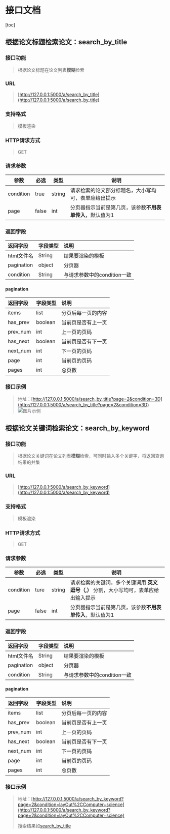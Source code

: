 # 接口文档

[toc]

## 根据论文标题检索论文：search_by_title
### 接口功能
> 根据论文标题在论文列表**模糊**检索

### URL
> [http://127.0.0.1:5000/a/search_by_title](http://127.0.0.1:5000/a/search_by_title)

### 支持格式
> 模板渲染

### HTTP请求方式
> GET

### 请求参数
|参数|必选|类型|说明|
|-----  |-------|-----|----- |
|condition   |true    |string|请求检索的论文部分标题名，大小写均可，表单应给出提示
|page   |false    |int|分页器指示当前是第几页，该参数**不用表单传入**，默认值为1

### 返回字段
|返回字段|字段类型|说明                              |
|:-----   |:------|:-----------------------------   |
|html文件名   |String    |结果要渲染的模板 |
|pagination   |object    | 分页器 |
|condition   |String    |与请求参数中的condition一致 |
#### pagination
|返回字段|字段类型|说明                              |
|:-----   |:------|:-----------------------------   |
|items  |list |分页后每一页的内容                      |
|has_prev |boolean |当前页是否有上一页                       |
|prev_num |int |上一页的页码                    |
|has_next |boolean |当前页是否有下一页                 |
|next_num |int |下一页的页码                     |
|page |int |当前页的页码                       |
|pages |int |总页数                       |

### 接口示例
<span id="search_by_title"></span>
> 地址：[http://127.0.0.1:5000/a/search_by_title?page=2&condition=3D](http://127.0.0.1:5000/a/search_by_title?page=2&condition=3D)
![图片示例](https://images.cnblogs.com/cnblogs_com/blogs/664343/galleries/1953060/o_210326120257example.PNG)

## 根据论文关键词检索论文：search_by_keyword
### 接口功能
> 根据论文关键词在论文列表**模糊**检索，可同时输入多个关键字，将返回查询结果的并集

### URL
> [http://127.0.0.1:5000/a/search_by_keyword](http://127.0.0.1:5000/a/search_by_keyword)

### 支持格式
> 模板渲染

### HTTP请求方式
> GET

### 请求参数
|参数|必选|类型|说明|
|-----  |-------|-----|----- |
|condition   |ture    |string|请求检索的关键词，多个关键词用 **英文逗号（,）** 分割，大小写均可，表单应给出输入提示
|page   |false    |int|分页器指示当前是第几页，该参数**不用表单传入**，默认值为1

### 返回字段
|返回字段|字段类型|说明                              |
|:-----   |:------|:-----------------------------   |
|html文件名   |String    |结果要渲染的模板 |
|pagination   |object    | 分页器 |
|condition   |String    |与请求参数中的condition一致 |
#### pagination
|返回字段|字段类型|说明                              |
|:-----   |:------|:-----------------------------   |
|items  |list |分页后每一页的内容                      |
|has_prev |boolean |当前页是否有上一页                       |
|prev_num |int |上一页的页码                    |
|has_next |boolean |当前页是否有下一页                 |
|next_num |int |下一页的页码                     |
|page |int |当前页的页码                       |
|pages |int |总页数                       |

### 接口示例
> 地址：[http://127.0.0.1:5000/a/search_by_keyword?page=2&condition=layOut%2CComputer+science](http://127.0.0.1:5000/a/search_by_keyword?page=2&condition=layOut%2CComputer+science)
>
> 搜索结果如[search_by_title](#search_by_title)